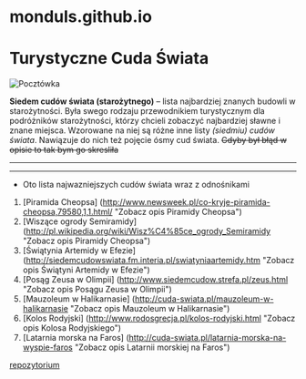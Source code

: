 monduls.github.io
=================
# Turystyczne Cuda Świata

![Pocztówka](http://www.digitaltraduc.com/ARTICULOS_INTERES/Maravillas_mundo/01A.jpg "7 Cudów Swiata")

**Siedem cudów świata (starożytnego)** – lista najbardziej znanych budowli w starożytności. Była swego rodzaju przewodnikiem turystycznym dla podróżników starożytności, którzy chcieli zobaczyć najbardziej sławne i znane miejsca.
Wzorowane na niej są różne inne listy *(siedmiu) cudów świata*. Nawiązuje do nich też pojęcie ósmy cud świata. ~~Gdyby był błąd w opisie to tak bym go skresliła~~

-------------

-------------

- Oto lista najwazniejszych cudów świata wraz z odnośnikami

1. [Piramida Cheopsa] (http://www.newsweek.pl/co-kryje-piramida-cheopsa,79580,1,1.html/ "Zobacz opis Piramidy Cheopsa")
2. [Wiszące ogrody Semiramidy] (http://pl.wikipedia.org/wiki/Wisz%C4%85ce_ogrody_Semiramidy "Zobacz opis Piramidy Cheopsa")
3. [Świątynia Artemidy w Efezie] (http://siedemcudowswiata.fm.interia.pl/swiatyniaartemidy.htm "Zobacz opis Świątyni Artemidy w Efezie")
4. [Posąg Zeusa w Olimpii] (http://www.siedemcudow.strefa.pl/zeus.html "Zobacz opis Posągu Zeusa w Olimpii")
5. [Mauzoleum w Halikarnasie] (http://cuda-swiata.pl/mauzoleum-w-halikarnasie "Zobacz opis Mauzoleum w Halikarnasie")
6. [Kolos Rodyjski] (http://www.rodosgrecja.pl/kolos-rodyjski.html "Zobacz opis Kolosa Rodyjskiego")
7. [Latarnia morska na Faros] (http://cuda-swiata.pl/latarnia-morska-na-wyspie-faros "Zobacz opis Latarnii morskiej na Faros")


[repozytorium]( http://monduls.github.io/technologie)
